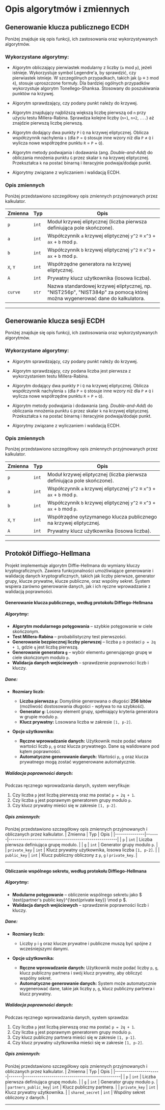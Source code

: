 # Opis algorytmów i zmiennych

## Generowanie klucza publicznego ECDH
Poniżej znajduje się opis funkcji, ich zastosowania oraz wykorzystywanych algorytmów.

### Wykorzystane algorytmy:

- Algorytm obliczający pierwiastek modularny z liczby (`a` mod `p`), jeżeli istnieje. Wykorzystuje symbol Legendre'a, by sprawdzić, czy pierwiastek istnieje. W szczególnych przypadkach, takich jak (`p` ≡ `3` mod `4`), stosuje uproszczone formuły. Dla bardziej ogólnych przypadków wykorzystuje algorytm Tonellego–Shanksa. Stosowany do poszukiwania punktów na krzywej.

- Algorytm sprawdzający, czy podany punkt należy do krzywej.

- Algorytm znajdujący najbliższą większą liczbę pierwszą od `n` przy użyciu testu Millera-Rabina. Sprawdza kolejne liczby (`n+1`, `n+2`, `...`) aż znajdzie pierwszą liczbę pierwszą.

- Algorytm dodający dwa punkty `P` i `Q` na krzywej eliptycznej. Oblicza współczynnik nachylenia `s` (dla `P` = `Q` stosuje inne wzory niż dla `P` ≠ `Q` i wylicza nowe współrzędne punktu `R` = `P` + `Q`).

- Algorytm metody podwajania i dodawania (ang. *Double-and-Add*) do obliczania mnożenia punktu `G` przez skalar `k` na krzywej eliptycznej. Przekształca `k` na postać binarną i iteracyjnie podwaja/dodaje punkt.

- Algorytmy związane z wyliczaniem i walidacją ECDH.


### Opis zmiennych
Poniżej przedstawiono szczegółowy opis zmiennych przyjmowanych przez kalkulator.

| Zmienna | Typ        | Opis                                                                                                                                   |
|---------|------------|----------------------------------------------------------------------------------------------------------------------------------------|
| `p`     | `int`      | Moduł krzywej eliptycznej (liczba pierwsza definiująca pole skończone).                                                                 |
| `a`     | `int`      | Współczynnik `a` krzywej eliptycznej `y^2` ≡ `x^3` + `ax` + `b` mod `p`.                                                          |
| `b`     | `int`      | Współczynnik `b` krzywej eliptycznej `y^2` ≡ `x^3` + `ax` + `b` mod `p`.                                                                                                |
| `X`, `Y`| `int`      | Współrzędne generatora na krzywej eliptycznej.                                                                                             |
| `A`     | `int`      | Prywatny klucz użytkownika (losowa liczba).                                                                                             |
| `curve` | `str`      | Nazwa standardowej krzywej eliptycznej, np. "NIST256p", "NIST384p" za pomocą której można wygenerować dane do kalkulatora.                                                                     |

---

## Generowanie klucza sesji ECDH
Poniżej znajduje się opis funkcji, ich zastosowania oraz wykorzystywanych algorytmów.

### Wykorzystane algorytmy:

- Algorytm sprawdzający, czy podany punkt należy do krzywej.

- Algorytm sprawdzający, czy podana liczba jest pierwsza z wykorzystaniem testu Millera-Rabina.

- Algorytm dodający dwa punkty `P` i `Q` na krzywej eliptycznej. Oblicza współczynnik nachylenia `s` (dla `P` = `Q` stosuje inne wzory niż dla `P` ≠ `Q` i wylicza nowe współrzędne punktu `R` = `P` + `Q`).

- Algorytm metody podwajania i dodawania (ang. *Double-and-Add*) do obliczania mnożenia punktu `G` przez skalar `k` na krzywej eliptycznej. Przekształca `k` na postać binarną i iteracyjnie podwaja/dodaje punkt.

- Algorytmy związane z wyliczaniem i walidacją ECDH.


### Opis zmiennych
Poniżej przedstawiono szczegółowy opis zmiennych przyjmowanych przez kalkulator.

| Zmienna | Typ        | Opis                                                                                                                                   |
|---------|------------|----------------------------------------------------------------------------------------------------------------------------------------|
| `p`     | `int`      | Moduł krzywej eliptycznej (liczba pierwsza definiująca pole skończone).                                                                 |
| `a`     | `int`      | Współczynnik `a` krzywej eliptycznej `y^2` ≡ `x^3` + `ax` + `b` mod `p`.                                                          |
| `b`     | `int`      | Współczynnik `b` krzywej eliptycznej `y^2` ≡ `x^3` + `ax` + `b` mod `p`.                                                                                                |
| `X`, `Y`| `int`      | Współrzędne oytzymanego klucza publicznego na krzywej eliptycznej.                                                                                             |
| `A`     | `int`      | Prywatny klucz użytkownika (losowa liczba).                                                                                             |

---

## Protokół Diffiego-Hellmana
Projekt implementuje algorytm Diffie-Hellmana do wymiany kluczy kryptograficznych. Zawiera funkcjonalności umożliwiające generowanie i walidację danych kryptograficznych, takich jak liczby pierwsze, generator grupy, klucze prywatne, klucze publiczne, oraz wspólny sekret. System wspiera zarówno generowanie danych, jak i ich ręczne wprowadzanie z walidacją poprawności.

#### Generowanie klucza publicznego, według protokołu Diffiego-Hellmana

##### Algorytmy:
- **Algorytm modularnego potęgowania** – szybkie potęgowanie w ciele skończonym.
- **Test Millera-Rabina** – probabilistyczny test pierwszości.
- **Generowanie bezpiecznej liczby pierwszej** – liczba `p` o postaci `p = 2q + 1`, gdzie `q` jest liczbą pierwszą.
- **Generowanie generatora `g`** – wybór elementu generującego grupę w ciele skończonym modulo `p`.
- **Walidacja danych wejściowych** – sprawdzenie poprawności liczb i kluczy.

##### Dane:
- **Rozmiary liczb:**
  - **Liczba pierwsza `p`:** Domyślnie generowana o długości **256 bitów** (możliwość dostosowania długości - wpływa to na szybkość).
  - **Generator `g`:** Losowy element grupy, spełniający kryteria generatora w grupie modulo `p`.
  - **Klucz prywatny:** Losowana liczba w zakresie `[1, p-2]`.

- **Opcje użytkownika:**
  - **Ręczne wprowadzanie danych:** Użytkownik może podać własne wartości liczb `p`, `g` oraz klucza prywatnego. Dane są walidowane pod kątem poprawności.
  - **Automatyczne generowanie danych:** Wartości `p`, `g` oraz klucza prywatnego mogą zostać wygenerowane automatycznie.

##### Walidacja poprawności danych:
Podczas ręcznego wprowadzania danych, system weryfikuje:
1. Czy liczba `p` jest liczbą pierwszą oraz ma postać `p = 2q + 1`.
2. Czy liczba `g` jest poprawnym generatorem grupy modulo `p`.
3. Czy klucz prywatny mieści się w zakresie `[1, p-2]`.

##### Opis zmiennych:
Poniżej przedstawiono szczegółowy opis zmiennych przyjmowanych i obliczanych przez kalkulator.
| Zmienna       | Typ   | Opis                                                   |
|---------------|-------|-------------------------------------------------------|
| `p`           | `int` | Liczba pierwsza definiująca grupę modulo.              |
| `g`           | `int` | Generator grupy modulo `p`.                            |
| `private_key` | `int` | Klucz prywatny użytkownika, losowa liczba `[1, p-2]`.  |
| `public_key`  | `int` | Klucz publiczny obliczony z `p`, `g` i `private_key`.  |

---

#### Obliczanie wspólnego sekretu, według protokołu Diffiego-Hellmana

##### Algorytmy:
- **Modularne potęgowanie** – obliczenie wspólnego sekretu jako $ \text{partner's public key}^{\text{private key}} \mod p $.
- **Walidacja danych wejściowych** – sprawdzenie poprawności liczb i kluczy.

##### Dane:
- **Rozmiary liczb:**
  - Liczby `p` i `g` oraz klucze prywatne i publiczne muszą być spójne z wcześniejszymi danymi.

- **Opcje użytkownika:**
  - **Ręczne wprowadzanie danych:** Użytkownik może podać liczby `p`, `g`, klucz publiczny partnera i swój klucz prywatny, aby obliczyć wspólny sekret.
  - **Automatyczne generowanie danych:** System może automatycznie wygenerować dane, takie jak liczby `p`, `g`, klucz publiczny partnera i klucz prywatny.

##### Walidacja poprawności danych:
Podczas ręcznego wprowadzania danych, system sprawdza:
1. Czy liczba `p` jest liczbą pierwszą oraz ma postać `p = 2q + 1`.
2. Czy liczba `g` jest poprawnym generatorem grupy modulo `p`.
3. Czy klucz publiczny partnera mieści się w zakresie `[1, p-1]`.
4. Czy klucz prywatny użytkownika mieści się w zakresie `[1, p-2]`.

##### Opis zmiennych:
Poniżej przedstawiono szczegółowy opis zmiennych przyjmowanych i obliczanych przez kalkulator.
| Zmienna              | Typ   | Opis                                             |
|-----------------------|-------|-------------------------------------------------|
| `p`                  | `int` | Liczba pierwsza definiująca grupę modulo.        |
| `g`                  | `int` | Generator grupy modulo `p`.                      |
| `partners_public_key`| `int` | Klucz publiczny partnera.                        |
| `private_key`        | `int` | Klucz prywatny użytkownika.                      |
| `shared_secret`      | `int` | Wspólny sekret obliczony z danych.               |

---